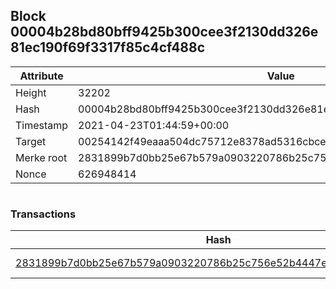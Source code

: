 ## Block 00004b28bd80bff9425b300cee3f2130dd326e81ec190f69f3317f85c4cf488c

Attribute | Value
--- | ---
Height | 32202
Hash | 00004b28bd80bff9425b300cee3f2130dd326e81ec190f69f3317f85c4cf488c
Timestamp | 2021-04-23T01:44:59+00:00
Target | 00254142f49eaaa504dc75712e8378ad5316cbcead634704b3734b6271167cc4
Merke root | 2831899b7d0bb25e67b579a0903220786b25c756e52b4447e899538c4ea799c1
Nonce | 626948414

```

```

### Transactions

Hash | Amount
--- | ---
[2831899b7d0bb25e67b579a0903220786b25c756e52b4447e899538c4ea799c1](2831899b7d0bb25e67b579a0903220786b25c756e52b4447e899538c4ea799c1.md) | 10.00000000 SKEPTI 
